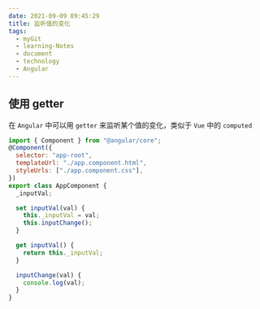 ```yaml
---
date: 2021-09-09 09:45:29
title: 监听值的变化
tags:
  - myGit
  - learning-Notes
  - document
  - technology
  - Angular
---
```


## 使用 getter

在 `Angular` 中可以用 `getter` 来监听某个值的变化，类似于 `Vue` 中的 `computed`

```js
import { Component } from "@angular/core";
@Component({
  selector: "app-root",
  templateUrl: "./app.component.html",
  styleUrls: ["./app.component.css"],
})
export class AppComponent {
  _inputVal;

  set inputVal(val) {
    this._inputVal = val;
    this.inputChange();
  }

  get inputVal() {
    return this._inputVal;
  }

  inputChange(val) {
    console.log(val);
  }
}
```
